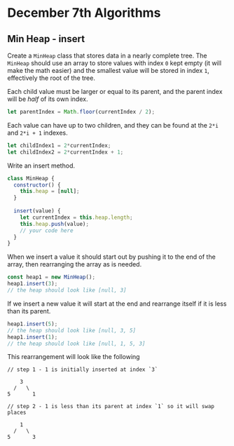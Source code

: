 # December 7th Algorithms

## Min Heap - insert

Create a `MinHeap` class that stores data in a nearly complete tree. The `MinHeap` should use an array to store values with index `0` kept empty (it will make the math easier) and the smallest value will be stored in index `1`, effectively the root of the tree.

Each child value must be larger or equal to its parent, and the parent index will be *half* of its own index. 

```js
let parentIndex = Math.floor(currentIndex / 2);
```

Each value can have up to two children, and they can be found at the `2*i` and `2*i + 1` indexes.

```js
let childIndex1 = 2*currentIndex;
let childIndex2 = 2*currentIndex + 1;
```

Write an insert method.

```js
class MinHeap {
  constructor() {
    this.heap = [null];
  }
  
  insert(value) {
    let currentIndex = this.heap.length;
    this.heap.push(value);
    // your code here
  }
}
```

When we insert a value it should start out by pushing it to the end of the array, then rearranging the array as is needed.

```js
const heap1 = new MinHeap();
heap1.insert(3);
// the heap should look like [null, 3]
```

If we insert a new value it will start at the end and rearrange itself if it is less than its parent.

```js
heap1.insert(5);
// the heap should look like [null, 3, 5]
heap1.insert(1);
// the heap should look like [null, 1, 5, 3]
```

This rearrangement will look like the following

```
// step 1 - 1 is initially inserted at index `3`

    3
  /   \
5       1

// step 2 - 1 is less than its parent at index `1` so it will swap places

    1
  /   \
5       3
```
